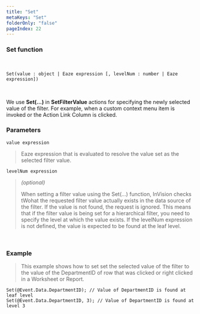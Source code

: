```yaml
---
title: "Set"
metaKeys: "Set"
folderOnly: "false"
pageIndex: 22
---
```


### Set function

<br/>

```
Set(value : object | Eaze expression [, levelNum : number | Eaze expression])
```
<br/>

We use **Set(…)** in **SetFilterValue** actions for specifying the newly selected value of the filter. For example, when a custom context menu item is invoked or the Action Link Column is clicked. 
<br/>

### Parameters

``value expression``

>Eaze expression that is evaluated to resolve the value set as the selected filter value.


``levelNum expression``  
>*(optional)*
>
>When setting a filter value using the Set(…) function, InVision checks tWohat the requested filter value actually exists in the data source of the filter. If the value is not found, the request is ignored. This means that if the filter value is being set for a hierarchical filter, you need to specify the level at which the value exists. If the levelNum expression is not defined, the value is expected to be found at the leaf level. 

<br/>

### Example

>This example shows how to set set the selected value of the filter to the value of the DepartmentID of row that was clicked or right clicked in a Worksheet or Report.

```
Set(@Event.Data.DepartmentID); // Value of DepartmentID is found at leaf level
Set(@Event.Data.DepartmentID, 3); // Value of DepartmentID is found at level 3
```

<br/>





